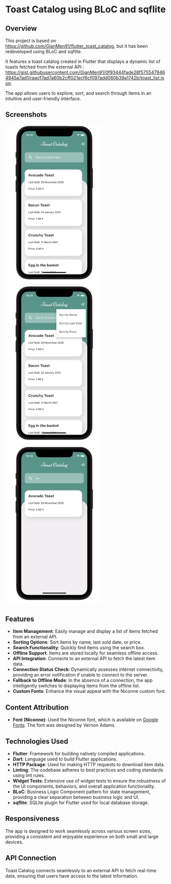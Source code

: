 # Toast Catalog using BLoC and sqflite

## Overview

This project is based on https://github.com/GianMen91/flutter_toast_catalog, but it has been redeveloped using BLoC and sqflite.

It features a toast catalog created in Flutter that displays a dynamic list of toasts fetched from the external API :
https://gist.githubusercontent.com/GianMen91/0f93444fade28f5755479464945a7ad1/raw/f7ad7a60b2cff021ecf6cf097add060b39a1742b/toast_list.json.

The app allows users to explore, sort, and search through items in an intuitive and user-friendly interface.

## Screenshots

<img src="img/img-1.png" width=300 /> <img src="img/img-2.png" width=300 /> 
<img src="img/img-3.png" width=300 /> 

## Features

- **Item Management**: Easily manage and display a list of items fetched from an external API.
- **Sorting Options**: Sort items by name, last sold date, or price.
- **Search Functionality**: Quickly find items using the search box.
- **Offline Support**: Items are stored locally for seamless offline access.
- **API Integration**: Connects to an external API to fetch the latest item data.
- **Connection Status Check**: Dynamically assesses internet connectivity, providing an error notification if unable to connect to the server.
- **Fallback to Offline Mode**: In the absence of a connection, the app intelligently switches to displaying items from the offline list.
- **Custom Fonts**: Enhance the visual appeal with the Niconne custom font.

## Content Attribution

- **Font (Niconne)**: Used the Niconne font, which is available on [Google Fonts](https://fonts.google.com/specimen/Niconne?preview.text=Good%20morning&query=Vernon+Adams&classification=Handwriting). The font was designed by Vernon Adams.

## Technologies Used
- **Flutter**: Framework for building natively compiled applications.
- **Dart**: Language used to build Flutter applications.
- **HTTP Package**: Used for making HTTP requests to download item data.
- **Linting**: The codebase adheres to best practices and coding standards using lint rules.
- **Widget Tests**: Extensive use of widget tests to ensure the robustness of the UI components, behaviors, and overall application functionality.
- **BLoC**: Business Logic Component pattern for state management, providing a clear separation between business logic and UI.
- **sqflite**: SQLite plugin for Flutter used for local database storage.

## Responsiveness

The app is designed to work seamlessly across various screen sizes, providing a consistent and enjoyable experience on both small and large devices.

## API Connection
Toast Catalog connects seamlessly to an external API to fetch real-time data, ensuring that users have access to the latest information.

